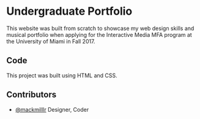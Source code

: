 # Undergraduate Portfolio

This website was built from scratch to showcase my web design skills and musical portfolio when applying for the Interactive Media MFA program at the University of Miami in Fall 2017.

## Code

This project was built using HTML and CSS.


## Contributors

- [@mackmilllr](https://twitter.com/mackmilllr) Designer, Coder

